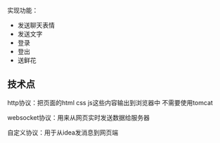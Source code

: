 实现功能：

 - 发送聊天表情
 - 发送文字
 - 登录
 - 登出
 - 送鲜花
 
## 技术点
http协议：把页面的html css js这些内容输出到浏览器中 不需要使用tomcat

websocket协议：用来从网页实时发送数据给服务器

自定义协议：用于从idea发消息到网页端